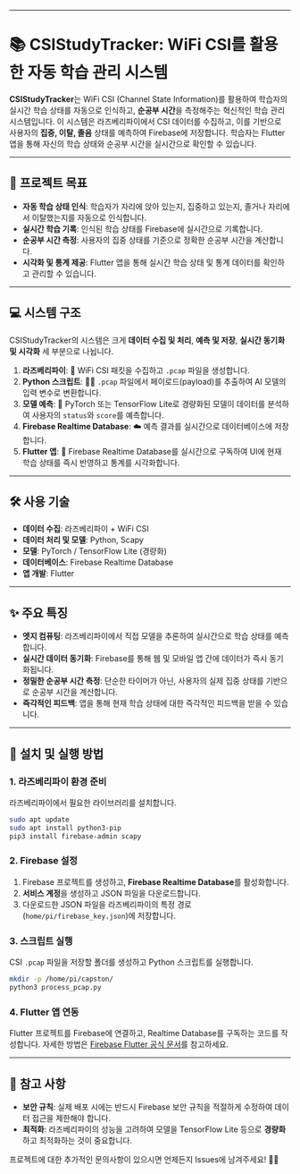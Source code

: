 
-----

# 📚 CSIStudyTracker: WiFi CSI를 활용한 자동 학습 관리 시스템


**CSIStudyTracker**는 WiFi CSI (Channel State Information)를 활용하여 학습자의 실시간 학습 상태를 자동으로 인식하고, 
**순공부 시간**을 측정해주는 혁신적인 학습 관리 시스템입니다. 이 시스템은 라즈베리파이에서 CSI 데이터를 수집하고, 
이를 기반으로 사용자의 **집중, 이탈, 졸음** 상태를 예측하여 Firebase에 저장합니다. 학습자는 Flutter 앱을 통해 자신의 학습 상태와 순공부 시간을 실시간으로 확인할 수 있습니다.

-----

## 🎯 프로젝트 목표

  - **자동 학습 상태 인식**: 학습자가 자리에 앉아 있는지, 집중하고 있는지, 졸거나 자리에서 이탈했는지를 자동으로 인식합니다.
  - **실시간 학습 기록**: 인식된 학습 상태를 Firebase에 실시간으로 기록합니다.
  - **순공부 시간 측정**: 사용자의 집중 상태를 기준으로 정확한 순공부 시간을 계산합니다.
  - **시각화 및 통계 제공**: Flutter 앱을 통해 실시간 학습 상태 및 통계 데이터를 확인하고 관리할 수 있습니다.

-----

## 💻 시스템 구조

CSIStudyTracker의 시스템은 크게 **데이터 수집 및 처리**, **예측 및 저장**, **실시간 동기화 및 시각화** 세 부분으로 나뉩니다.

1.  **라즈베리파이**: 📶 WiFi CSI 패킷을 수집하고 `.pcap` 파일을 생성합니다.
2.  **Python 스크립트**: 🧑‍💻 `.pcap` 파일에서 페이로드(payload)를 추출하여 AI 모델의 입력 변수로 변환합니다.
3.  **모델 예측**: 🧠 PyTorch 또는 TensorFlow Lite로 경량화된 모델이 데이터를 분석하여 사용자의 `status`와 `score`를 예측합니다.
4.  **Firebase Realtime Database**: ☁️ 예측 결과를 실시간으로 데이터베이스에 저장합니다.
5.  **Flutter 앱**: 📱 Firebase Realtime Database를 실시간으로 구독하여 UI에 현재 학습 상태를 즉시 반영하고 통계를 시각화합니다.

-----

## 🛠️ 사용 기술

  - **데이터 수집**: 라즈베리파이 + WiFi CSI
  - **데이터 처리 및 모델**: Python, Scapy
  - **모델**: PyTorch / TensorFlow Lite (경량화)
  - **데이터베이스**: Firebase Realtime Database
  - **앱 개발**: Flutter

-----

## ✨ 주요 특징

  - **엣지 컴퓨팅**: 라즈베리파이에서 직접 모델을 추론하여 실시간으로 학습 상태를 예측합니다.
  - **실시간 데이터 동기화**: Firebase를 통해 웹 및 모바일 앱 간에 데이터가 즉시 동기화됩니다.
  - **정밀한 순공부 시간 측정**: 단순한 타이머가 아닌, 사용자의 실제 집중 상태를 기반으로 순공부 시간을 계산합니다.
  - **즉각적인 피드백**: 앱을 통해 현재 학습 상태에 대한 즉각적인 피드백을 받을 수 있습니다.

-----

## 🚀 설치 및 실행 방법

### 1\. 라즈베리파이 환경 준비

라즈베리파이에서 필요한 라이브러리를 설치합니다.

```bash
sudo apt update
sudo apt install python3-pip
pip3 install firebase-admin scapy
```

### 2\. Firebase 설정

1.  Firebase 프로젝트를 생성하고, **Firebase Realtime Database**를 활성화합니다.
2.  **서비스 계정**을 생성하고 JSON 파일을 다운로드합니다.
3.  다운로드한 JSON 파일을 라즈베리파이의 특정 경로(`home/pi/firebase_key.json`)에 저장합니다.

### 3\. 스크립트 실행

CSI `.pcap` 파일을 저장할 폴더를 생성하고 Python 스크립트를 실행합니다.

```bash
mkdir -p /home/pi/capston/
python3 process_pcap.py
```

### 4\. Flutter 앱 연동

Flutter 프로젝트를 Firebase에 연결하고, Realtime Database를 구독하는 코드를 작성합니다. 자세한 방법은 [Firebase Flutter 공식 문서](https://firebase.google.com/docs/flutter/setup)를 참고하세요.

-----

## 📝 참고 사항

  - **보안 규칙**: 실제 배포 시에는 반드시 Firebase 보안 규칙을 적절하게 수정하여 데이터 접근을 제한해야 합니다.
  - **최적화**: 라즈베리파이의 성능을 고려하여 모델을 TensorFlow Lite 등으로 **경량화**하고 최적화하는 것이 중요합니다.

프로젝트에 대한 추가적인 문의사항이 있으시면 언제든지 Issues에 남겨주세요\! 🧑‍💻
